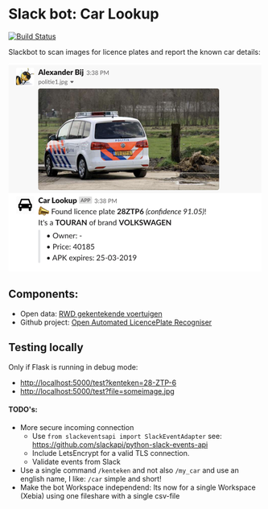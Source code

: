 # Slack bot: Car Lookup

[![Build Status](https://dev.azure.com/alexanderbij/alexanderbij/_apis/build/status/abij.car_lookup_slackbot?branchName=master)](https://dev.azure.com/alexanderbij/alexanderbij/_build/latest?definitionId=1&branchName=master)

Slackbot to scan images for licence plates and report the known car details:

![slack-bot-car-lookup](docs/slackbot-car-lookup.png)

## Components:

- Open data: [RWD gekentekende voertuigen](https://opendata.rdw.nl/Voertuigen/Open-Data-RDW-Gekentekende_voertuigen/m9d7-ebf2)
- Github project: [Open Automated LicencePlate Recogniser](https://github.com/openalpr/openalpr)

## Testing locally

Only if Flask is running in debug mode:

- [http://localhost:5000/test?kenteken=28-ZTP-6](http://localhost:5000/test?kenteken=28-ZTP-6)
- [http://localhost:5000/test?file=someimage.jpg](http://localhost:5000/test?file=someimage.jpg)


#### TODO's:

- More secure incoming connection
    - Use `from slackeventsapi import SlackEventAdapter` see: https://github.com/slackapi/python-slack-events-api
    - Include LetsEncrypt for a valid TLS connection.
    - Validate events from Slack
- Use a single command `/kenteken` and not also `/my_car` and use an english name, I like: `/car` simple and short!
- Make the bot Workspace independend: Its now for a single Workspace (Xebia) using one fileshare with a single csv-file